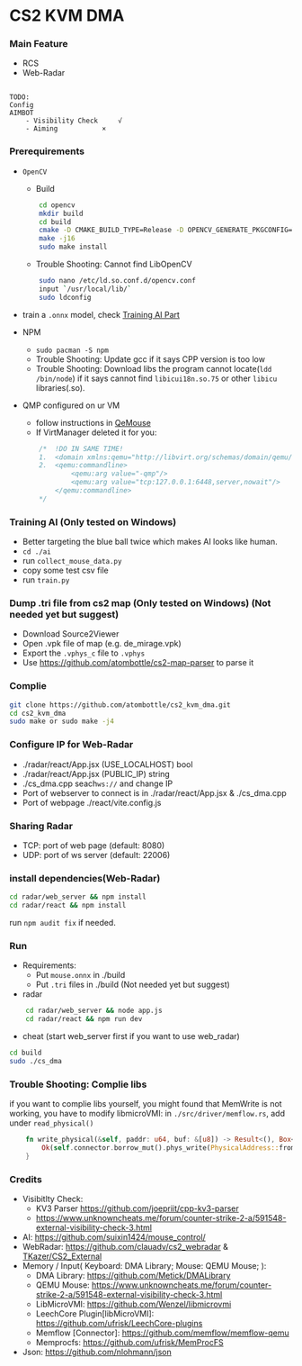 # CS2 KVM DMA

### Main Feature

- RCS
- Web-Radar

```
  
TODO:
Config
AIMBOT
	- Visibility Check 	   √
	- Aiming 		   ×

```

### Prerequirements

- `OpenCV` 
	- Build
	```bash
		cd opencv
		mkdir build
		cd build
		cmake -D CMAKE_BUILD_TYPE=Release -D OPENCV_GENERATE_PKGCONFIG=YES ..
		make -j16
		sudo make install
	```

	- Trouble Shooting: Cannot find LibOpenCV
	```bash
		sudo nano /etc/ld.so.conf.d/opencv.conf
		input `/usr/local/lib/`
		sudo ldconfig
	```
-  train a `.onnx` model, check [Training AI Part](https://github.com/atombottle/cs2_kvm_dma?tab=readme-ov-file#training-ai-only-tested-on-windows)
-  NPM 
	- `sudo pacman -S npm`
	- Trouble Shooting: Update gcc if it says CPP version is too low
	- Trouble Shooting: Download libs the program cannot locate(`ldd /bin/node`) if it says cannot find `libicui18n.so.75` or other `libicu` libraries(.so).
-  QMP configured on ur VM
	- follow instructions in [QeMouse](https://www.unknowncheats.me/forum/anti-cheat-bypass/491109-qemouse-injecting-mouse-events-qemu-qmp.html)
	- If VirtManager deleted it for you: 
	```c
		/*  !DO IN SAME TIME!
        1.  <domain xmlns:qemu="http://libvirt.org/schemas/domain/qemu/1.0"
        2.  <qemu:commandline>
                <qemu:arg value="-qmp"/>
                <qemu:arg value="tcp:127.0.0.1:6448,server,nowait"/>
            </qemu:commandline>
    	*/
	```

### Training AI (Only tested on Windows)

- Better targeting the blue ball twice which makes AI looks like human.
- `cd ./ai`
- run `collect_mouse_data.py`
- copy some test csv file
- run `train.py` 

### Dump .tri file from cs2 map (Only tested on Windows) (Not needed yet but suggest)
- Download Source2Viewer
- Open .vpk file of map (e.g. de_mirage.vpk)
- Export the `.vphys_c` file to `.vphys`
- Use https://github.com/atombottle/cs2-map-parser to parse it

### Complie

```bash
git clone https://github.com/atombottle/cs2_kvm_dma.git
cd cs2_kvm_dma
sudo make or sudo make -j4
```

### Configure IP for Web-Radar

- ./radar/react/App.jsx (USE_LOCALHOST) bool
- ./radar/react/App.jsx (PUBLIC_IP) string
- ./cs_dma.cpp seach`ws://` and change IP
- Port of webserver to connect is in ./radar/react/App.jsx & ./cs_dma.cpp
- Port of webpage ./react/vite.config.js

### Sharing Radar
- TCP: port of web page (default: 8080)
- UDP: port of ws server (default: 22006)

### install dependencies(Web-Radar)

```bash
cd radar/web_server && npm install
cd radar/react && npm install
```
run `npm audit fix` if needed.

### Run

- Requirements: 
	- Put `mouse.onnx` in ./build
	- Put `.tri` files in ./build (Not needed yet but suggest)
- radar
```bash
	cd radar/web_server && node app.js
	cd radar/react && npm run dev
```

- cheat (start web_server first if you want to use web_radar)
```bash
cd build
sudo ./cs_dma
```

### Trouble Shooting: Complie libs
if you want to complie libs yourself, you might found that MemWrite is not working, you have to modify libmicroVMI:
in `./src/driver/memflow.rs`, add under `read_physical()`
```rust
    fn write_physical(&self, paddr: u64, buf: &[u8]) -> Result<(), Box<dyn Error>> {
        Ok(self.connector.borrow_mut().phys_write(PhysicalAddress::from(paddr), buf)?)
    }
```

### Credits

- Visibitlty Check: 
	- KV3 Parser https://github.com/joepriit/cpp-kv3-parser
	- https://www.unknowncheats.me/forum/counter-strike-2-a/591548-external-visibility-check-3.html
- AI: https://github.com/suixin1424/mouse_control/
- WebRadar: https://github.com/clauadv/cs2_webradar & [TKazer/CS2_External](https://github.com/TKazer/CS2_External)
- Memory / Input( Keyboard: DMA Library; Mouse: QEMU Mouse; ):
	- DMA Library: https://github.com/Metick/DMALibrary
	- QEMU Mouse: https://www.unknowncheats.me/forum/counter-strike-2-a/591548-external-visibility-check-3.html
	- LibMicroVMI: https://github.com/Wenzel/libmicrovmi
	- LeechCore Plugin[libMicroVMI]: https://github.com/ufrisk/LeechCore-plugins
	- Memflow [Connector]: https://github.com/memflow/memflow-qemu
	- Memprocfs: https://github.com/ufrisk/MemProcFS
- Json: https://github.com/nlohmann/json
